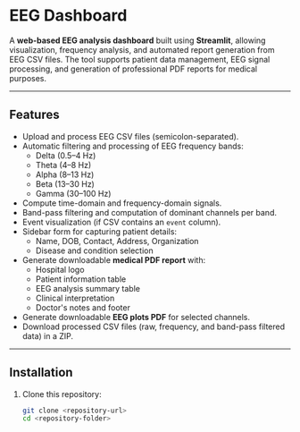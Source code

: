 # EEG Dashboard

A **web-based EEG analysis dashboard** built using **Streamlit**, allowing visualization, frequency analysis, and automated report generation from EEG CSV files. The tool supports patient data management, EEG signal processing, and generation of professional PDF reports for medical purposes.

---

## Features

- Upload and process EEG CSV files (semicolon-separated).
- Automatic filtering and processing of EEG frequency bands:
  - Delta (0.5–4 Hz)
  - Theta (4–8 Hz)
  - Alpha (8–13 Hz)
  - Beta (13–30 Hz)
  - Gamma (30–100 Hz)
- Compute time-domain and frequency-domain signals.
- Band-pass filtering and computation of dominant channels per band.
- Event visualization (if CSV contains an `event` column).
- Sidebar form for capturing patient details:
  - Name, DOB, Contact, Address, Organization
  - Disease and condition selection
- Generate downloadable **medical PDF report** with:
  - Hospital logo
  - Patient information table
  - EEG analysis summary table
  - Clinical interpretation
  - Doctor's notes and footer
- Generate downloadable **EEG plots PDF** for selected channels.
- Download processed CSV files (raw, frequency, and band-pass filtered data) in a ZIP.

---

## Installation

1. Clone this repository:
   ```bash
   git clone <repository-url>
   cd <repository-folder>
